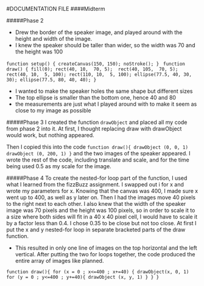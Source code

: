 #DOCUMENTATION FILE
####Midterm

#####Phase 2
- Drew the border of the speaker image, and played around with the height and width of the image.
- I knew the speaker should be taller than wider, so the width was 70 and the height was 100


`function setup() {
  createCanvas(150, 150);
  noStroke();
}
`
`function draw() {
 fill(0);
  rect(40, 10,  70, 5); 
  rect(40, 105,  70, 5);
  rect(40, 10,  5, 100);
  rect(110, 10,  5, 100);
  ellipse(77.5, 40, 30, 30);
 ellipse(77.5, 80, 40, 40);
}`

- I wanted to make the speaker holes the same shape but different sizes
- The top ellipse is smaller than the bottom one, hence 40 and 80
- the measurements are just what I played around with to make it seem as close to my image as possible

#####Phase 3
I created the function `drawObject` and placed all my code from phase 2 into it.
At first, I thought replacing draw with drawObject would work, but nothing appeared.

Then I copied this into the code
`function draw(){
  drawObject (0, 0, 1)
  drawObject (0, 200, 1)
}`
and the two images of the speaker appeared.
I wrote the rest of the code, including translate and scale, and for the time being used 0.5 as my scale for the image.

#####Phase 4
To create the nested-for loop part of the function, I used what I learned from the fizzBuzz assignment. 
I swapped out i for x and wrote my parameters for x. Knowing that the canvas was 400, I made sure x went up to 400, as well as y later on. Then I had the images move 40 pixels to the right next to each other. I also knew that the width of the speaker image was 70 pixels and the height was 100 pixels, so in order to scale it to a size where both sides will fit in a 40 x 40 pixel cell, I would have to scale it by a factor less than 0.4. I chose 0.35 to be close but not too close. At first I put the x and y nested-for loop in separate bracketed parts of the draw function.

- This resulted in only one line of images on the top horizontal and the left vertical.
After putting the two for loops together, the code produced the entire array of images like planned.

`function draw(){
  for (x = 0 ; x<=400 ; x+=40) {
      drawObject(x, 0, 1)
  for (y = 0 ; y<=400 ; y+=40){
    drawObject (x, y, 1)
  }
  }
  }`

